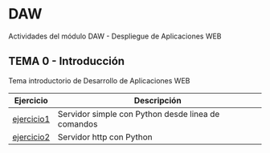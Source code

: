 # DAW
Actividades del módulo DAW - Despliegue de Aplicaciones WEB

## TEMA 0 - Introducción
Tema introductorio de Desarrollo de Aplicaciones WEB

Ejercicio | Descripción
----------|------------
[ejercicio1](/tema0/ejercicio1.md) | Servidor simple con Python desde linea de comandos
[ejercicio2](/tema0/ejercicio2.md) | Servidor http con Python

